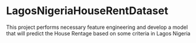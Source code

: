# LagosNigeriaHouseRentDataset
This project performs necessary feature engineering and develop a model that will predict the House Rentage based on some criteria in Lagos Nigeria
